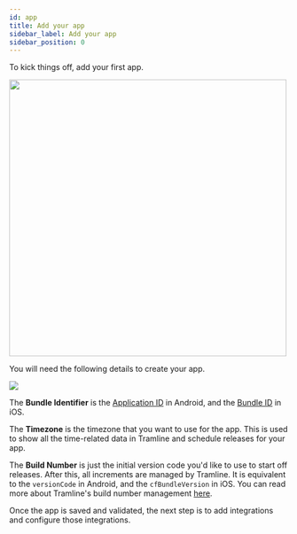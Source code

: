 ```yaml
---
id: app
title: Add your app
sidebar_label: Add your app
sidebar_position: 0
---
```


To kick things off, add your first app.

<p><img height="500" src="/img/add-first-app.png" width="500"/></p>

You will need the following details to create your app.

![](/img/create-new-app.png)

The **Bundle Identifier** is the [Application ID](https://developer.android.com/studio/build/configure-app-module#set-application-id) in Android, and the [Bundle ID](https://developer.apple.com/documentation/appstoreconnectapi/bundle_ids) in iOS.

The **Timezone** is the timezone that you want to use for the app. This is used to show all the time-related data in Tramline and schedule releases for your app.

The **Build Number** is just the initial version code you'd like to use to start off releases. After this, all increments are managed by Tramline.
It is equivalent to the `versionCode` in Android, and the `cfBundleVersion` in iOS. You can read more about Tramline's build number management [here](/using-tramline/version-management/build-numbers).

Once the app is saved and validated, the next step is to add integrations and configure those integrations.

